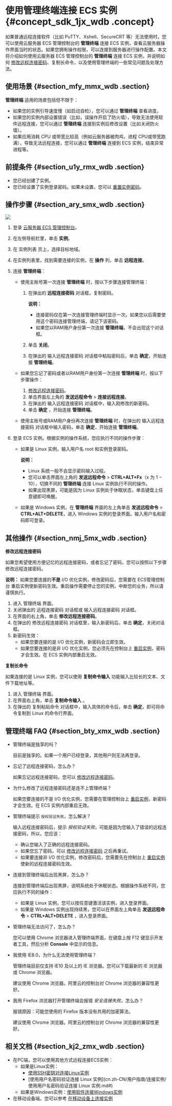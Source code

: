 # 使用管理终端连接 ECS 实例 {#concept_sdk_1jx_wdb .concept}

如果普通远程连接软件（比如 PuTTY、Xshell、SecureCRT 等）无法使用时，您可以使用云服务器 ECS 管理控制台的 **管理终端** 连接 ECS 实例，查看云服务器操作界面当时的状态。如果您拥有操作权限，可以连接到服务器进行操作配置。本文将介绍如何使用云服务器 ECS 管理控制台的 **管理终端** 连接 ECS 实例，并说明如何 [修改远程连接密码](#password)、复制长命令，以及使用管理终端的一些常见问题及处理方法。

## 使用场景 {#section_mfy_mmx_wdb .section}

**管理终端** 适用的场景包括但不限于：

-   如果您的实例引导速度慢（如启动自检），您可以通过 **管理终端** 查看进度。
-   如果您的实例内部设置错误（比如，误操作开启了防火墙），导致无法使用软件远程连接，您可以通过 **管理终端** 连接到实例后修改设置（比如关闭防火墙）。
-   如果应用消耗 CPU 或带宽比较高（例如云服务器被肉鸡，进程 CPU或带宽跑满），导致无法远程连接，您可以通过 **管理终端** 连接到 ECS 实例，结束异常进程等。

## 前提条件 {#section_u1y_rmx_wdb .section}

-   您已经创建了实例。
-   您已经设置了实例登录密码。如果未设置，您可以 [重置实例密码](cn.zh-CN/用户指南/实例/重置实例密码.md#)。

## 操作步骤 {#section_ary_smx_wdb .section}

![](http://static-aliyun-doc.oss-cn-hangzhou.aliyuncs.com/assets/img/9619/5162_zh-CN.png)

1.  登录 [云服务器 ECS 管理控制台](https://ecs.console.aliyun.com/#/home)。
2.  在左侧导航栏里，单击 **实例**。
3.  在 实例列表 页上，选择目标地域。
4.  在实例列表里，找到需要连接的实例，在 **操作** 列，单击 **远程连接**。
5.  连接 **管理终端**：
    -   使用主账号第一次连接 **管理终端** 时，按以下步骤连接管理终端：

        1.  在弹出的 **远程连接密码** 对话框，复制密码。

            **说明：** 

            -   连接密码仅在第一次连接管理终端时显示一次。如果您以后需要使用这个密码连接管理终端，请记下该密码。
            -   如果您以RAM用户身份第一次连接 **管理终端**，不会出现这个对话框。
        2.  单击 **关闭**。
        3.  在弹出的 输入远程连接密码 对话框中粘贴密码后，单击 **确定**，开始连接 **管理终端**。
    -   如果您忘记了密码或者以RAM用户身份第一次连接 **管理终端** 时，按以下步骤操作：

        1.  [修改远程连接密码](#password)。
        2.  单击界面左上角的 **发送远程命令** \> **连接远程连接**。
        3.  在弹出的 输入远程连接密码 对话框中，输入刚修改的新密码。
        4.  单击 **确定** ，开始连接 **管理终端**。
    -   使用主账号或RAM用户身份再次连接 **管理终端** 时，在弹出的 输入远程连接密码 对话框中输入密码，单击 **确定**，开始连接 **管理终端**。

6.  登录 ECS 实例。根据实例的操作系统，您应执行不同的操作步骤：
    -   如果是 Linux 实例，输入用户名 root 和实例登录密码。

        **说明：** 

        -   Linux 系统一般不会显示密码输入过程。
        -   您可以单击界面左上角的 **发送远程命令** \> **CTRL+ALT+Fx**（x 为 1 − 10），切换不同的 **管理终端** 连接 Linux 实例执行不同的操作。
        -   如果出现黑屏，可能是因为 Linux 实例处于休眠状态，单击键盘上任意键即可唤醒。
    -   如果是 Windows 实例，在 **管理终端** 界面的左上角单击 **发送远程命令** \> **CTRL+ALT+DELETE**，进入 Windows 实例的登录界面。输入用户名和密码即可登录。

## 其他操作 {#section_nmj_5mx_wdb .section}

**修改远程连接密码**

如果您希望使用方便记忆的远程连接密码，或者忘记了密码，您可以按照以下步骤修改远程连接密码。

**说明：** 如果您要连接的**不是** I/O 优化实例，修改密码后，您需要在 ECS管理控制台 重启实例使新密码生效。重启操作需要停止您的实例，中断您的业务，所以请谨慎执行。

1.  进入 管理终端 界面。
2.  关闭弹出的 远程连接密码 对话框或 输入远程连接密码 对话框。
3.  在界面的右上角，单击 **修改远程连接密码**。
4.  在弹出的 修改远程连接密码 对话框里，输入新密码后，单击 **确定**，关闭对话框。
5.  新密码生效：
    -   如果您要连接的是 I/O 优化实例，新密码会立即生效。
    -   如果您要连接的是非 I/O 优化实例，您必须先在控制台上 [重启实例](cn.zh-CN/用户指南/实例/重启实例.md#)，密码才会生效。在 ECS 实例内部重启无效。

**复制长命令**

如果连接的是 Linux 实例，您可以使用 **复制命令输入** 功能输入比较长的文本、文件下载地址等。

1.  进入 管理终端 界面。
2.  在界面右上角，单击 **复制命令输入** 。
3.  在弹出的 复制粘贴命令 对话框中，输入具体的命令后，单击 **确定**，即可将命令复制到 Linux 的命令行界面。

## 管理终端 FAQ {#section_bty_xmx_wdb .section}

-   管理终端是独享的吗？

    目前是独享的。如果一个用户已经登录，其他用户则无法再登录。

-   忘记了远程连接密码，怎么办？

    如果忘记远程连接密码，您可以 [修改远程连接密码](#password)。

-   为什么修改了远程连接密码还是连不上管理终端？

    如果您要连接的不是 I/O 优化实例，您需要在管理控制台上 [重启实例](cn.zh-CN/用户指南/实例/重启实例.md#)，新密码才会生效。在 ECS 实例内部重启无效。

-   管理终端提示 `授权验证失败`，怎么解决？

    输入远程连接密码后，提示 *授权验证失败*，可能是因为您输入了错误的远程连接密码，所以，您应该：

    -   确认您输入了正确的远程连接密码。
    -   如果您忘了密码，可以 [修改远程连接密码](#password) 之后再重试。
    -   如果要连接非 I/O 优化实例，修改密码后，您需要先在控制台上 [重启实例](cn.zh-CN/用户指南/实例/重启实例.md#) 使新的远程连接密码生效。
-   连接到管理终端后出现黑屏，怎么办？

    连接到管理终端后出现黑屏，说明系统处于休眠状态。根据操作系统不同，您应执行不同的操作：

    -   如果是 Linux 实例，您可以按任意键激活该实例，进入登录界面。
    -   如果是 Windows 实例出现持续黑，您可以在界面左上角单击 **发送远程命令** \> **CTRL+ALT+DELETE** ，进入登录界面。
-   管理终端无法访问了，怎么办？

    您可以使用 Chrome 浏览器进入管理终端界面，在键盘上按 F12 键显示开发者工具，然后分析 **Console** 中显示的信息。

-   我使用 IE8.0，为什么无法使用管理终端？

    管理终端目前仅支持 IE10 及以上的 IE 浏览器。您可以下载最新的 IE 浏览器或 Chrome 浏览器。

    建议使用 Chrome 浏览器。阿里云的控制台对 Chrome 浏览器的兼容性更好。

-   我用 Firefox 浏览器打开管理终端会报错 *安全连接失败*，怎么办？

    报错原因：可能您使用的 Firefox 版本没有共用的加密算法。

    建议使用 Chrome 浏览器。阿里云的控制台对 Chrome 浏览器的兼容性更好。


## 相关文档 {#section_kj2_zmx_wdb .section}

-   在PC端，您可以使用其他方式远程连接ECS实例：
    -   如果是Linux实例：
        -   [使用SSH密钥对连接Linux实例](cn.zh-CN/用户指南/连接实例/使用SSH密钥对连接Linux实例.md#)
        -   [使用用户名密码验证连接 Linux 实例](cn.zh-CN/用户指南/连接实例/使用用户名密码验证连接 Linux 实例.md#)
    -   如果是Windows实例：[使用软件连接Windows实例](cn.zh-CN/用户指南/连接实例/使用软件连接Windows实例.md#)
-   在移动设备端，您可以参考 [在移动设备上连接实例](cn.zh-CN/用户指南/连接实例/在移动设备上连接实例.md#)

